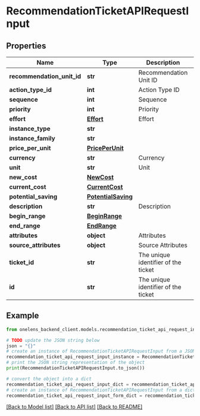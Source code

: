 # RecommendationTicketAPIRequestInput


## Properties

Name | Type | Description | Notes
------------ | ------------- | ------------- | -------------
**recommendation_unit_id** | **str** | Recommendation Unit ID | 
**action_type_id** | **int** | Action Type ID | 
**sequence** | **int** | Sequence | 
**priority** | **int** | Priority | 
**effort** | [**Effort**](Effort.md) | Effort | 
**instance_type** | **str** |  | [optional] 
**instance_family** | **str** |  | [optional] 
**price_per_unit** | [**PricePerUnit**](PricePerUnit.md) |  | 
**currency** | **str** | Currency | 
**unit** | **str** | Unit | 
**new_cost** | [**NewCost**](NewCost.md) |  | 
**current_cost** | [**CurrentCost**](CurrentCost.md) |  | 
**potential_saving** | [**PotentialSaving**](PotentialSaving.md) |  | 
**description** | **str** | Description | 
**begin_range** | [**BeginRange**](BeginRange.md) |  | 
**end_range** | [**EndRange**](EndRange.md) |  | 
**attributes** | **object** | Attributes | 
**source_attributes** | **object** | Source Attributes | 
**ticket_id** | **str** | The unique identifier of the ticket | 
**id** | **str** | The unique identifier of the ticket | [optional] 

## Example

```python
from onelens_backend_client.models.recommendation_ticket_api_request_input import RecommendationTicketAPIRequestInput

# TODO update the JSON string below
json = "{}"
# create an instance of RecommendationTicketAPIRequestInput from a JSON string
recommendation_ticket_api_request_input_instance = RecommendationTicketAPIRequestInput.from_json(json)
# print the JSON string representation of the object
print(RecommendationTicketAPIRequestInput.to_json())

# convert the object into a dict
recommendation_ticket_api_request_input_dict = recommendation_ticket_api_request_input_instance.to_dict()
# create an instance of RecommendationTicketAPIRequestInput from a dict
recommendation_ticket_api_request_input_form_dict = recommendation_ticket_api_request_input.from_dict(recommendation_ticket_api_request_input_dict)
```
[[Back to Model list]](../README.md#documentation-for-models) [[Back to API list]](../README.md#documentation-for-api-endpoints) [[Back to README]](../README.md)


